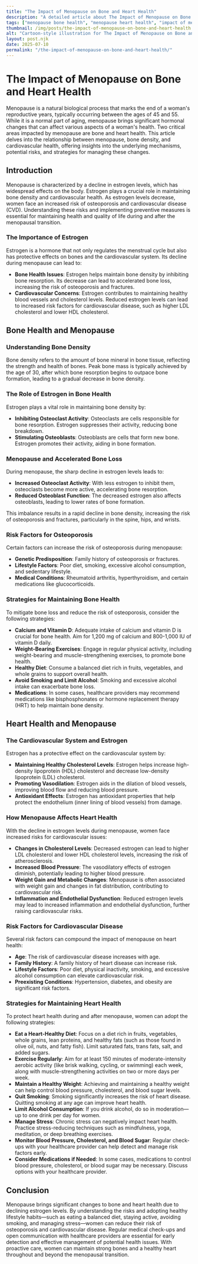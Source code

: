 ```yaml
---
title: "The Impact of Menopause on Bone and Heart Health"
description: "A detailed article about The Impact of Menopause on Bone and Heart Health."
tags: ["menopause bone health", "menopause heart health", "impact of menopause on bones", "menopause cardiovascular effects", "menopause osteoporosis risk"]
thumbnail: /img/posts/the-impact-of-menopause-on-bone-and-heart-health.png
alt: "Cartoon-style illustration for The Impact of Menopause on Bone and Heart Health"
layout: post.njk
date: 2025-07-10
permalink: "/the-impact-of-menopause-on-bone-and-heart-health/"
---
```


# The Impact of Menopause on Bone and Heart Health

Menopause is a natural biological process that marks the end of a woman's reproductive years, typically occurring between the ages of 45 and 55. While it is a normal part of aging, menopause brings significant hormonal changes that can affect various aspects of a woman's health. Two critical areas impacted by menopause are bone and heart health. This article delves into the relationship between menopause, bone density, and cardiovascular health, offering insights into the underlying mechanisms, potential risks, and strategies for managing these changes.

## Introduction

Menopause is characterized by a decline in estrogen levels, which has widespread effects on the body. Estrogen plays a crucial role in maintaining bone density and cardiovascular health. As estrogen levels decrease, women face an increased risk of osteoporosis and cardiovascular disease (CVD). Understanding these risks and implementing preventive measures is essential for maintaining health and quality of life during and after the menopausal transition.

### The Importance of Estrogen

Estrogen is a hormone that not only regulates the menstrual cycle but also has protective effects on bones and the cardiovascular system. Its decline during menopause can lead to:

- **Bone Health Issues**: Estrogen helps maintain bone density by inhibiting bone resorption. Its decrease can lead to accelerated bone loss, increasing the risk of osteoporosis and fractures.
- **Cardiovascular Concerns**: Estrogen contributes to maintaining healthy blood vessels and cholesterol levels. Reduced estrogen levels can lead to increased risk factors for cardiovascular disease, such as higher LDL cholesterol and lower HDL cholesterol.

## Bone Health and Menopause

### Understanding Bone Density

Bone density refers to the amount of bone mineral in bone tissue, reflecting the strength and health of bones. Peak bone mass is typically achieved by the age of 30, after which bone resorption begins to outpace bone formation, leading to a gradual decrease in bone density.

### The Role of Estrogen in Bone Health

Estrogen plays a vital role in maintaining bone density by:

- **Inhibiting Osteoclast Activity**: Osteoclasts are cells responsible for bone resorption. Estrogen suppresses their activity, reducing bone breakdown.
- **Stimulating Osteoblasts**: Osteoblasts are cells that form new bone. Estrogen promotes their activity, aiding in bone formation.

### Menopause and Accelerated Bone Loss

During menopause, the sharp decline in estrogen levels leads to:

- **Increased Osteoclast Activity**: With less estrogen to inhibit them, osteoclasts become more active, accelerating bone resorption.
- **Reduced Osteoblast Function**: The decreased estrogen also affects osteoblasts, leading to lower rates of bone formation.

This imbalance results in a rapid decline in bone density, increasing the risk of osteoporosis and fractures, particularly in the spine, hips, and wrists.

### Risk Factors for Osteoporosis

Certain factors can increase the risk of osteoporosis during menopause:

- **Genetic Predisposition**: Family history of osteoporosis or fractures.
- **Lifestyle Factors**: Poor diet, smoking, excessive alcohol consumption, and sedentary lifestyle.
- **Medical Conditions**: Rheumatoid arthritis, hyperthyroidism, and certain medications like glucocorticoids.

### Strategies for Maintaining Bone Health

To mitigate bone loss and reduce the risk of osteoporosis, consider the following strategies:

- **Calcium and Vitamin D**: Adequate intake of calcium and vitamin D is crucial for bone health. Aim for 1,200 mg of calcium and 800-1,000 IU of vitamin D daily.
- **Weight-Bearing Exercises**: Engage in regular physical activity, including weight-bearing and muscle-strengthening exercises, to promote bone health.
- **Healthy Diet**: Consume a balanced diet rich in fruits, vegetables, and whole grains to support overall health.
- **Avoid Smoking and Limit Alcohol**: Smoking and excessive alcohol intake can exacerbate bone loss.
- **Medications**: In some cases, healthcare providers may recommend medications like bisphosphonates or hormone replacement therapy (HRT) to help maintain bone density.

## Heart Health and Menopause

### The Cardiovascular System and Estrogen

Estrogen has a protective effect on the cardiovascular system by:

- **Maintaining Healthy Cholesterol Levels**: Estrogen helps increase high-density lipoprotein (HDL) cholesterol and decrease low-density lipoprotein (LDL) cholesterol.
- **Promoting Vasodilation**: Estrogen aids in the dilation of blood vessels, improving blood flow and reducing blood pressure.
- **Antioxidant Effects**: Estrogen has antioxidant properties that help protect the endothelium (inner lining of blood vessels) from damage.

### How Menopause Affects Heart Health

With the decline in estrogen levels during menopause, women face increased risks for cardiovascular issues:

- **Changes in Cholesterol Levels**: Decreased estrogen can lead to higher LDL cholesterol and lower HDL cholesterol levels, increasing the risk of atherosclerosis.
- **Increased Blood Pressure**: The vasodilatory effects of estrogen diminish, potentially leading to higher blood pressure.
- **Weight Gain and Metabolic Changes**: Menopause is often associated with weight gain and changes in fat distribution, contributing to cardiovascular risk.
- **Inflammation and Endothelial Dysfunction**: Reduced estrogen levels may lead to increased inflammation and endothelial dysfunction, further raising cardiovascular risks.

### Risk Factors for Cardiovascular Disease

Several risk factors can compound the impact of menopause on heart health:

- **Age**: The risk of cardiovascular disease increases with age.
- **Family History**: A family history of heart disease can increase risk.
- **Lifestyle Factors**: Poor diet, physical inactivity, smoking, and excessive alcohol consumption can elevate cardiovascular risk.
- **Preexisting Conditions**: Hypertension, diabetes, and obesity are significant risk factors.

### Strategies for Maintaining Heart Health

To protect heart health during and after menopause, women can adopt the following strategies:

- **Eat a Heart-Healthy Diet**: Focus on a diet rich in fruits, vegetables, whole grains, lean proteins, and healthy fats (such as those found in olive oil, nuts, and fatty fish). Limit saturated fats, trans fats, salt, and added sugars.
- **Exercise Regularly**: Aim for at least 150 minutes of moderate-intensity aerobic activity (like brisk walking, cycling, or swimming) each week, along with muscle-strengthening activities on two or more days per week.
- **Maintain a Healthy Weight**: Achieving and maintaining a healthy weight can help control blood pressure, cholesterol, and blood sugar levels.
- **Quit Smoking**: Smoking significantly increases the risk of heart disease. Quitting smoking at any age can improve heart health.
- **Limit Alcohol Consumption**: If you drink alcohol, do so in moderation—up to one drink per day for women.
- **Manage Stress**: Chronic stress can negatively impact heart health. Practice stress-reducing techniques such as mindfulness, yoga, meditation, or deep breathing exercises.
- **Monitor Blood Pressure, Cholesterol, and Blood Sugar**: Regular check-ups with your healthcare provider can help detect and manage risk factors early.
- **Consider Medications if Needed**: In some cases, medications to control blood pressure, cholesterol, or blood sugar may be necessary. Discuss options with your healthcare provider.

## Conclusion

Menopause brings significant changes to bone and heart health due to declining estrogen levels. By understanding the risks and adopting healthy lifestyle habits—such as eating a balanced diet, staying active, avoiding smoking, and managing stress—women can reduce their risk of osteoporosis and cardiovascular disease. Regular medical check-ups and open communication with healthcare providers are essential for early detection and effective management of potential health issues. With proactive care, women can maintain strong bones and a healthy heart throughout and beyond the menopausal transition.

